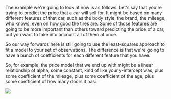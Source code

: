 The example we're going to look at now is as follows. Let's say that you're trying to predict the price that a car will sell for. It might be based on many different features of that car, such as the body style, the brand, the mileage; who knows, even on how good the tires are. Some of those features are going to be more important than others toward predicting the price of a car, but you want to take into account all of them at once.

So our way forwards here is still going to use the least-squares approach to fit a model to your set of observations. The difference is that we're going to have a bunch of coefficients for each different feature that you have.

So, for example, the price model that we end up with might be a linear relationship of alpha, some constant, kind of like your y-intercept was, plus some coefficient of the mileage, plus some coefficient of the age, plus some coefficient of how many doors it has:

![](https://github.com/fenago/katacoda-scenarios/raw/master/datascience-machine-learning/datascience-machine-learning-chapter-04/steps/22/1.png)
